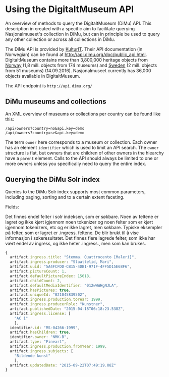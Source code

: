 # Using the DigitaltMuseum API
An overview of methods to query the DigitaltMuseum (DiMu) API. This description in created with a specific aim to facilitate querying Nasjonalmuseet's collection in DiMu, but can in principle be used to query any other collection or across all collections in DiMu.

The DiMu API is provided by [KulturIT](http://www.kulturit.no). 
Their API documentation (in Norwegian) can be found at http://api.dimu.org/doc/public_api.html.
DigitaltMuseum contains more than 3,800,000 heritage objects from [Norway](http://www.digitaltmuseum.no) (1,8 mill. objects from 174 museums) and [Sweden](http://www.digitaltmuseum.se) (2 mill. objects from 51 museums) (14.09.2016).
Nasjonalmuseet currently has 36,000 objects available in DigitaltMuseum.

The API endpoint is `http://api.dimu.org/`

<h2>DiMu museums and collections</h2>

An XML overview of museums or collections per country can be found like this:

```
/api/owners?country=no&api.key=demo
/api/owners?country=se&api.key=demo
```

The term `owner` here corresponds to a museum or collection. Each owner has an element `identifier` which is used to limit an API search.
The `owner` structure is flat, but owners that are children of other owners in the hiearchy have a `parent` element. Calls to the API should always be limited to one or more owners unless you specifically need to query the entire index.

<h2>Querying the DiMu Solr index</h2>

Queries to the DiMu Solr index supports most common parameters, including paging, sorting and to a certain extent faceting.

Fields:

Det finnes endel felter i solr indeksen, som er søkbare. Noen av feltene er lagret og ikke kjørt igjennom noen tokenizer og noen felter som er kjørt igjennom tokenizers, etc og er ikke lagret, men søkbare. Typiske eksempler på felter, som er lagret er .ingress. feltene. De blir brukt til å vise informasjon i søkeresultatet. Det finnes flere lagrede felter, som ikke har vært endel av ingress, og ikke heter .ingress., men som kan brukes.

``` javascript
{
  artifact.ingress.title: "Stemma. Quattrocento [Maleri]",
  artifact.ingress.producer: "Slaattelid, Mari",
  artifact.uuid: "5A4FCFDD-CB15-4DB1-971F-4FF5D15E68F6",
  artifact.pictureCount: 1,
  artifact.defaultPictureIndex: 15618,
  artifact.childCount: 2,
  artifact.defaultMediaIdentifier: "012wWWHgNJLA",
  artifact.hasPictures: true,
  artifact.uniqueId: "021045839502",
  artifact.ingress.production.toYear: 1999,
  artifact.ingress.producerRole: "Kunstner",
  artifact.publishedDate: "2015-04-18T06:18:23.538Z",
  artifact.ingress.license: [
    "AC 1"
    ],
  identifier.id: "MS-04266-1999",
  artifact.hasChildren: true,
  identifier.owner: "NMK-B",
  artifact.type: "Fineart",
  artifact.ingress.production.fromYear: 1999,
  artifact.ingress.subjects: [
    "Bildende kunst"
    ],
  artifact.updatedDate: "2015-09-22T07:49:19.08Z"
}
```
